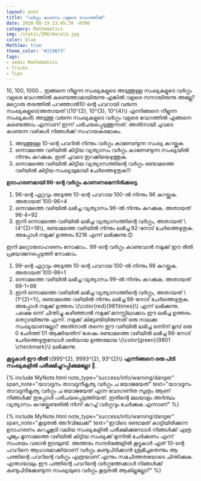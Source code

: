 ```yaml
---
layout: post
title: "വർഗ്ഗം കാണാം വളരെ വേഗത്തിൽ"
date: 2018-08-19 23:45:39 -0700
category: Mathematics
img: /static/IMG/Kerala.jpg
color: blue
MathJax: true
theme_color: "#2196f3"
tags: 
- vedic Mathematics
- Tricks
- Tips
---
```


10, 100, 1000... ഇങ്ങനെ നീളുന്ന സംഖ്യകളുടെ അടുത്തുള്ള സംഖ്യകളുടെ വർഗ്ഗം വളരെ വേഗത്തിൽ കണ്ടെത്താമായിരുന്നു എങ്കിൽ വളരെ നന്നായിരുന്നു അല്ലേ? മറ്റൊരു തരത്തിൽ പറഞ്ഞാൽ10-ന്റെ പവറായി വരുന്ന സംഖ്യകളുടെ(അതായത് \\(10^{2}, 10^{3}, 10^{4}\\) എന്നിങ്ങനെ നീളുന്ന സംഖ്യകൾ) അടുത്തു വരുന്ന സംഖ്യകളുടെ വർഗ്ഗം വളരെ വേഗത്തിൽ എങ്ങനെ കണ്ടെത്താം എന്നാണ് ഇന്ന് പരിചയപ്പെടുത്തുന്നത്. അതിനായി ചുവടെ കാണുന്ന വഴികൾ നിങ്ങൾക്ക് സഹായകരമാകും.

1. അടുത്തുള്ള 10-ന്റെ പവറിൽ നിന്നും വർഗ്ഗം കാണേണ്ടുന്ന സംഖ്യ കുറയ്ക്കുക
2. ഒന്നാമത്തെ വഴിയിൽ കിട്ടിയ വ്യത്യാസം വർഗ്ഗം കാണേണ്ടുന്ന സംഖ്യയിൽ നിന്നും കുറക്കുക. ഇത്‌ ചുവടെ ഇറക്കിയെഴുത്തുക.
3. ഒന്നാമത്തെ വഴിയിൽ കിട്ടിയ വ്യത്യാസത്തിന്റെ വർഗ്ഗം രണ്ടാമത്തെ വഴിയിൽ കിട്ടിയ സംഖ്യയുമായി ചേർത്തെഴുതുക!!!

**ഉദാഹരണമായി 96-ന്റെ വർഗ്ഗം കാണണമെന്നിരിക്കട്ടെ**. 

1. 96-ന്റെ ഏറ്റവും അടുത്ത 10-ന്റെ പവറായ 100-ൽ നിന്നും 96 കുറയ്ക്കുക. അതായത് 100-96=4
2. ഒന്നാമത്തെ വഴിയിൽ ലഭിച്ച വ്യത്യാസം 96-ൽ നിന്നും കുറക്കുക. അതായത് 96-4=92
3. ഇനി ഒന്നാമത്തെ വഴിയിൽ ലഭിച്ച വ്യത്യാസത്തിന്റെ വർഗ്ഗം, അതായത് \\(4^{2}=16\\), രണ്ടാമത്തെ വഴിയിൽ നിന്നും ലഭിച്ച 92-നോട് ചേർത്തെഴുതുക. അപ്പോൾ നമുക്ക് ഉത്തരം 9216 എന്ന് ലഭിക്കുന്നു.😊

ഇനി മറ്റൊരുദാഹരണം നോക്കാം.. 99-ന്റെ വർഗ്ഗം കാണുവാൻ നമുക്ക് ഈ രീതി പ്രയോജനപ്പെടുത്തി നോക്കാം.

1. 99-ന്റെ ഏറ്റവും അടുത്ത 10-ന്റെ പവറായ 100-ൽ നിന്നും 99 കുറയ്ക്കുക. അതായത് 100-99=1
2. ഒന്നാമത്തെ വഴിയിൽ ലഭിച്ച വ്യത്യാസം 99-ൽ നിന്നും കുറക്കുക. അതായത് 99-1=98
3. ഇനി ഒന്നാമത്തെ വഴിയിൽ ലഭിച്ച വ്യത്യാസത്തിന്റെ വർഗ്ഗം, അതായത് \\(1^{2}=1\\), രണ്ടാമത്തെ വഴിയിൽ നിന്നും ലഭിച്ച 98-നോട് ചേർത്തെഴുതുക. അപ്പോൾ നമുക്ക് ഉത്തരം \\(\color{red}{981\times}\\) എന്ന് ലഭിക്കുന്നു. പക്ഷെ ഒന്ന് ചിന്തിച്ചു കഴിഞ്ഞാൽ നമുക്ക് മനസ്സിലാക്കാം ഈ ലഭിച്ച ഉത്തരം തെറ്റായിരുന്നു എന്ന്. നമുക്ക് കിട്ടേണ്ടിയിരുന്നത് ഒരു നാലക്ക സംഖ്യയാണല്ലോ? അതിനാൽ തന്നെ ഈ വഴിയിൽ ലഭിച്ച ഒന്നിന് മുമ്പ് ഒരു 0 ചേർത്ത് 01 ആക്കിയതിന് ശേഷം രണ്ടാമത്തെ വഴിയിൽ ലഭിച്ച 98-നോട് ചേർത്തെഴുതുമ്പോൾ ശരിയായ ഉത്തരമായ \\(\color{green}{9801 \checkmark}\\) ലഭിക്കുന്നു.

**കൂട്ടുകാർ ഈ രീതി** \\(995^{2}, 9993^{2}, 93^{2}\\) **എന്നിങ്ങനെ ഒരു പിടി സംഖ്യകളിൽ പരീക്ഷിച്ചുറപ്പിക്കുമല്ലോ** 🤔.

{% include MyNote.html note_type="success/info/warning/danger" span_note="യാവദൂനം താവദൂനീകൃത്യ വർഗ്ഗം ച യോജയേത്" text="യാവദൂനം താവദൂനീകൃത്യ വർഗ്ഗം ച യോജയേത് എന്ന വേദഗണിത സൂത്രം ആണ് നിങ്ങൾക്ക് ഇപ്പോൾ പരിചയപ്പെടുത്തിയത്. ഇതിന്റെ മലയാളം അർത്ഥം വ്യത്യാസം കുറയ്ക്കേണ്ടതിൽ നിന്ന് കുറച്ച് വർഗ്ഗവും ചേർക്കുക എന്നാണ്" %}

{% include MyNote.html note_type="success/info/warning/danger" span_note="കൂടുതൽ അറിവിലേക്ക്" text="ഇവിടെ രണ്ടാമത് കാട്ടിയിരിക്കുന്ന ഉദാഹരണം കുറച്ചുകൂടി വലിയ സംഖ്യകളിൽ പരീക്ഷിക്കുമ്പോൾ നിങ്ങൾക്ക് എത്ര പൂജ്യം മൂന്നാമത്തെ വഴിയിൽ കിട്ടിയ സംഖ്യക്ക് മുന്നിൽ ചേർക്കണം എന്ന് സംശയം വരാൻ ഇടയുണ്ട്. അത്തരം സന്ദർഭങ്ങളിൽ കൂട്ടുകാർ ഏത് 10-ന്റെ പവറിനെ ആധാരമാക്കിയാണ് വർഗ്ഗം കണ്ടുപിടിക്കാൻ ശ്രമിച്ചതെന്നും ആ പത്തിന്റെ പവറിന്റെ വർഗ്ഗം എത്രയാണ് എന്നും സമചിത്തതയോടെ ചിന്തിക്കുക. എന്തായാലും ഈ പത്തിന്റെ പവറിന്റെ വർഗ്ഗത്തേക്കാൾ നിങ്ങൾക്ക് കണ്ടുപിടിക്കേണ്ടുന്ന സംഖ്യയുടെ വർഗ്ഗം കൂടുതൽ ആകില്ലല്ലോ?" %}
